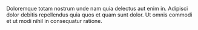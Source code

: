 Doloremque totam nostrum unde nam quia delectus aut enim in.
Adipisci dolor debitis repellendus quia quos et quam sunt dolor.
Ut omnis commodi et ut modi nihil in consequatur ratione.